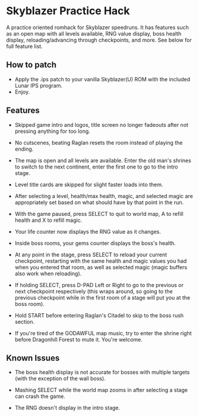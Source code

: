 # Skyblazer Practice Hack
A practice oriented romhack for Skyblazer speedruns.
It has features such as an open map with all levels available, RNG value display, boss health display, reloading/advancing through checkpoints, and more. See below for full feature list.

## How to patch

- Apply the .ips patch to your vanilla Skyblazer(U) ROM with the included Lunar IPS program. 
- Enjoy.

## Features

- Skipped game intro and logos, title screen no longer fadeouts after not pressing anything for too long.

- No cutscenes, beating Raglan resets the room instead of playing the ending.

- The map is open and all levels are available. Enter the old man's shrines to switch to the next continent, enter the first one to go to the intro stage.

- Level title cards are skipped for slight faster loads into them.

- After selecting a level, health/max health, magic, and selected magic are appropriately set based on what should have by that point in the run.

- With the game paused, press SELECT to quit to world map, A to refill health and X to refill magic.

- Your life counter now displays the RNG value as it changes.

- Inside boss rooms, your gems counter displays the boss's health.

- At any point in the stage, press SELECT to reload your current checkpoint, restarting with the same health and magic values you had when you entered that room, as well as selected magic (magic buffers also work when reloading).

- If holding SELECT, press D-PAD Left or Right to go to the previous or next checkpoint respectively (this wraps around, so going to the previous checkpoint while in the first room of a stage will put you at the boss room).

- Hold START before entering Raglan's Citadel to skip to the boss rush section.

- If you're tired of the GODAWFUL map music, try to enter the shrine right before Dragonhill Forest to mute it. You're welcome.

## Known Issues

- The boss health display is not accurate for bosses with multiple targets (with the exception of the wall boss).
  
- Mashing SELECT while the world map zooms in after selecting a stage can crash the game.

- The RNG doesn't display in the intro stage.
